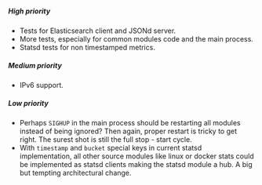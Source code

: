 

##### High priority

* Tests for Elasticsearch client and JSONd server.
* More tests, especially for common modules code and the main process.
* Statsd tests for non timestamped metrics.


##### Medium priority

* IPv6 support.


##### Low priority

* Perhaps `SIGHUP` in the main process should be restarting all modules instead of
  being ignored? Then again, proper restart is tricky to get right. The surest shot
  is still the full stop - start cycle.
* With `timestamp` and `bucket` special keys in current statsd implementation,
  all other source modules like linux or docker stats could be implemented as statsd
  clients making the statsd module a hub. A big but tempting architectural change.
